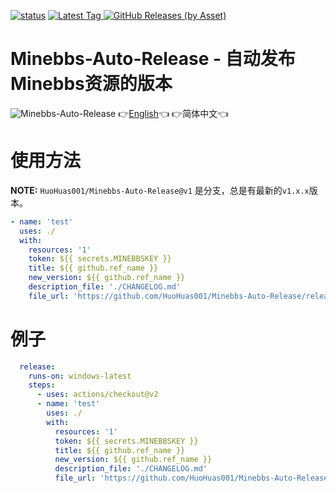 [![status](https://img.shields.io/github/workflow/status/HuoHuas001/Minebbs-Auto-Release/build-test?style=for-the-badge)](https://github.com/HuoHuas001/Minebbs-Auto-Release/actions)
[
![Latest Tag](https://img.shields.io/github/v/tag/HuoHuas001/Minebbs-Auto-Release?label=LATEST%20TAG&style=for-the-badge)
![GitHub Releases (by Asset)](https://img.shields.io/github/downloads/HuoHuas001/Minebbs-Auto-Release/latest/total?style=for-the-badge)
](https://github.com/HuoHuas001/Minebbs-Auto-Release/releases/latest)
# Minebbs-Auto-Release - 自动发布Minebbs资源的版本
![Minebbs-Auto-Release](https://socialify.git.ci/HuoHuas001/Minebbs-Auto-Release/image?description=1&forks=1&issues=1&language=1&name=1&owner=1&pulls=1&stargazers=1&theme=Light)
👉[English](README.md)👈 👉简体中文👈

# 使用方法

**NOTE:** `HuoHuas001/Minebbs-Auto-Release@v1` 是分支，总是有最新的`v1.x.x`版本。  

```yml
- name: 'test'
  uses: ./
  with: 
    resources: '1'
    token: ${{ secrets.MINEBBSKEY }}
    title: ${{ github.ref_name }}
    new_version: ${{ github.ref_name }}
    description_file: './CHANGELOG.md'
    file_url: 'https://github.com/HuoHuas001/Minebbs-Auto-Release/releases/latest'
```

# 例子

```yml
  release: 
    runs-on: windows-latest
    steps:
      - uses: actions/checkout@v2
      - name: 'test'
        uses: ./
        with: 
          resources: '1'
          token: ${{ secrets.MINEBBSKEY }}
          title: ${{ github.ref_name }}
          new_version: ${{ github.ref_name }}
          description_file: './CHANGELOG.md'
          file_url: 'https://github.com/HuoHuas001/Minebbs-Auto-Release/releases/latest'
```